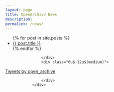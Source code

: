 ```yaml
---
layout: page
title: OpenArchive News
description:
permalink: /news/
---
```


<div class="row">
					<div class="6u 12u$(medium)">
<ul>
  {% for post in site.posts %}
    <li>
      <a href="{{ site.baseurl }}{{ post.url }}">{{ post.title }}</a>
    </li>
  {% endfor %}
</ul>

					</div>
					<div class="6u$ 12u$(medium)">
<a class="twitter-timeline" href="https://twitter.com/open_archive?ref_src=twsrc%5Etfw">Tweets by open_archive</a> <script async src="https://platform.twitter.com/widgets.js" charset="utf-8"></script>


					</div>
				</div>

